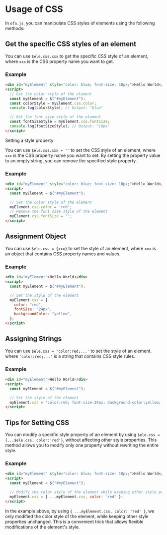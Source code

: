 # Usage of CSS

In `ofa.js`, you can manipulate CSS styles of elements using the following methods:

## Get the specific CSS styles of an element

You can use `$ele.css.xxx` to get the specific CSS style of an element, where `xxx` is the CSS property name you want to get.

### Example

```html
<div id="myElement" style="color: blue; font-size: 18px;">Hello World</div>
<script>
  // Get the color style of the element
  const myElement = $("#myElement");
  const colorStyle = myElement.css.color;
  console.log(colorStyle); // Output: "blue"

  // Get the font size style of the element
  const fontSizeStyle = myElement.css.fontSize;
  console.log(fontSizeStyle); // Output: "18px"
</script>
```

Setting a style property

You can use `$ele.css.xxx = ''` to set the CSS style of an element, where `xxx` is the CSS property name you want to set. By setting the property value to an empty string, you can remove the specified style property.

### Example

```html
<div id="myElement" style="color: blue; font-size: 18px;">Hello World</div>
<script>
  const myElement = $("#myElement");

  // Set the color style of the element
  myElement.css.color = 'red';
  // Remove the font size style of the element
  myElement.css.fontSize = '';
</script>
```

## Assignment Object

You can use `$ele.css = {xxx}` to set the style of an element, where `xxx` is an object that contains CSS property names and values.

### Example

```html
<div id="myElement">Hello World</div>
<script>
  const myElement = $("#myElement");

  // Set the style of the element
  myElement.css = {
    color: "red",
    fontSize: "24px",
    backgroundColor: "yellow",
  };
</script>
```

## Assigning Strings

You can use `$ele.css = 'color:red;...'` to set the style of an element, where `'color:red;...'` is a string that contains CSS style rules.

### Example

```html
<div id="myElement">Hello World</div>
<script>
  const myElement = $("#myElement");

  // Set the style of the element
  myElement.css = 'color:red; font-size:24px; background-color:yellow;';
</script>
```

## Tips for Setting CSS

You can modify a specific style property of an element by using `$ele.css = {...$ele.css, color:'red'}`, without affecting other style properties. This method allows you to modify only one property without rewriting the entire style.

### Example

```html
<div id="myElement" style="color: blue; font-size: 18px;">Hello World</div>
<script>
  const myElement = $("#myElement");

  // Modify the color style of the element while keeping other style properties unchanged
  myElement.css = { ...myElement.css, color: 'red' };
</script>
```

In the example above, by using `{ ...myElement.css, color: 'red' }`, we only modified the color style of the element, while keeping other style properties unchanged. This is a convenient trick that allows flexible modifications of the element's style.

